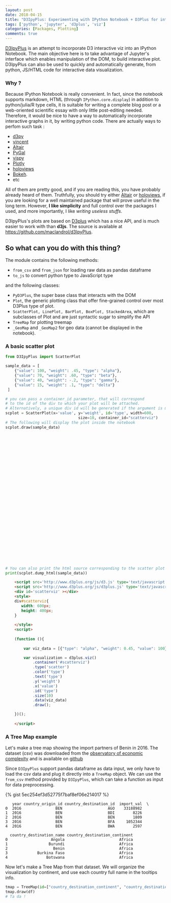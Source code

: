 ```yaml
---
layout: post
date: 2018-04-15
title: "D3IpyPlus: Experimenting with IPython Notebook + D3Plus for interactive viz"
tags: ['python', 'jupyter', 'd3plus', 'viz']
categories: [Packages, Plotting]
comments: true
---
```


[D3IpyPlus](https://github.com/maclandrol/d3IpyPlus) is an attempt to incorporate D3 interactive viz into an IPython Notebook. The main objective here is to take advantage of Jupyter's interface which enables manipulation of the DOM, to build interactive plot. D3IpyPlus can also be used to quickly and automatically generate, from python, JS/HTML code for interactive data visualization.


### Why ?

Because IPython Notebook is really convenient. In fact, since the notebook supports markdown, HTML (through ```IPython.core.display```) in addition to python/julia/R type cells, it is suitable for writing a complete blog post or a web-oriented scientific essay with only little post-editing needed. Therefore, it would be nice to have a way to automatically incorporate interactive graphs in it, by writing python code. There are actually ways to perfom such task :

- [d3py](https://github.com/mikedewar/d3py)
- [vincent](https://github.com/wrobstory/vincent/)
- [Altair](https://github.com/altair-viz/altair_notebooks)
- [PyGal](http://pygal.org/en/stable/)
- [vispy](https://github.com/vispy/vispy)
- [Plotly](https://plot.ly/python/ipython-notebook-tutorial/)
- [holoviews](https://holoviews.org)
- [Bokeh](https://bokeh.pydata.org/en/latest/). 
- etc

All of them are pretty good, and if you are reading this, you have probably already heard of them. Truthfully, you should try either [Altair](https://github.com/altair-viz/altair_notebooks) or [holoviews](https://holoviews.org), if you are looking for a well maintained package that will prove useful in the long term. However, **I like simplicity** and full control over the packages I used, and more importantly, I like _writing useless stuffs_. 

D3IpyPlus's plots are based on [D3plus](https://d3plus.org) which has a nice API, and is much easier to work with than __d3js__. The source is available at https://github.com/maclandrol/d3IpyPlus.


## So what can you do with this thing?

The module contains the following methods:

- `from_csv` and `from_json` for loading raw data as pandas dataframe
- `to_js` to convert python type to JavaScript type

and the following classes:

- `PyD3Plus`, the super base class that interacts with the DOM
- `Plot`, the generic plotting class that offer fine-grained control over most D3Plus type of plot.
- `ScatterPlot, LinePlot, BarPlot, BoxPlot, StackedArea`, which are subclasses of Plot and are just syntactic sugar to simplify the API
- `TreeMap` for plotting treemap
- `_GeoMap` and `_GeoMap2` for geo data (cannot be displayed in the notebook).


### A basic scatter plot

```python
from D3IpyPlus import ScatterPlot

sample_data = [
    {"value": 100, "weight": .45, "type": "alpha"},
    {"value": 70, "weight": .60, "type": "beta"},
    {"value": 40, "weight": -.2, "type": "gamma"},
    {"value": 15, "weight": .1, "type": "delta"}
 ]

# you can pass a container_id parameter, that will correspond 
# to the id of the div to which your plot will be attached.
# Alternatively, a unique div id will be generated if the argument is missing.
scplot = ScatterPlot(x='value', y='weight', id='type', width=600, 
                                size=10, container_id="scatterviz")
# The following will display the plot inside the notebook
scplot.draw(sample_data)

```

<div id='scatterviz' style='height:400px;width:600px;margin:auto; margin-bottom: 1em;'></div>


```python
# You can also print the html source corresponding to the scatter plot above
print(scplot.dump_html(sample_data))

```
```html
    <script src='http://www.d3plus.org/js/d3.js' type='text/javascript'></script>
    <script src='http://www.d3plus.org/js/d3plus.js' type='text/javascript'></script>
    <div id='scatterviz' ></div>
    <style>
    div#scatterviz{
       width: 600px;
       height: 400px;
    }
        
    </style>
    <script>
        
    (function (){
        
        var viz_data = [{"type": "alpha", "weight": 0.45, "value": 100}, {"type": "beta", "weight": 0.6, "value": 70}, {"type": "gamma", "weight": -0.2, "value": 40}, {"type": "delta", "weight": 0.1, "value": 15}];

        var visualization = d3plus.viz()
            .container('#scatterviz')
            .type('scatter')
            .color('type')
            .text('type')
            .y('weight')
            .x('value')
            .id('type')
            .size(10)
            .data(viz_data)
            .draw();

    })();
    
    </script>
```


### A Tree Map example 
Let's make a tree map showing the import partners of Benin in 2016. The dataset (csv) was downloaded from the [observatory of economic complexity](atlas.media.mit.edu/fr/profile/country/ben/) and is available on [github](https://github.com/maclandrol/d3IpyPlus/blob/master/example/en_profile_country_ben_import_des.csv)

Since `D3IpyPlus` support pandas dataframe as data input, we only have to load the csv data and plug it directly into a `TreeMap` object. We can use the `from_csv` method provided by `D3IpyPlus`, which can take a function as input for data preprocessing.    
      
{% gist 5ec254ef3d52775f7baf8ef06e214017 %}

       year country_origin_id country_destination_id  import_val  \
    0  2016               BEN                    AGO    33188982   
    1  2016               BEN                    BDI        8226   
    2  2016               BEN                    BEN        1809   
    3  2016               BEN                    BFA     1052344   
    4  2016               BEN                    BWA        2597   
    
      country_destination_name country_destination_continent  
    0                   Angola                        Africa  
    1                  Burundi                        Africa  
    2                    Benin                        Africa  
    3             Burkina Faso                        Africa  
    4                 Botswana                        Africa  


  
Now let's make a Tree Map from that dataset. We will organize the visualization by continent, and use each country full name in the tooltips info.


```python
tmap = TreeMap(id=["country_destination_continent", "country_destination_name"], value="import_val", color="import_val", legend=True, width=700)
tmap.draw(df)
# Ta da !
```



<div id='d3viz_9' style='height:400px;width:700px;margin:auto; margin-bottom: 1em'></div>
<script src="//d3plus.org/js/d3.js"></script>
<script src="//d3plus.org/js/d3plus.js"></script>

<script type="text/javascript">
    
    
(function (){
    
    var viz_data = [{"type": "alpha", "weight": 0.45, "value": 100}, {"type": "beta", "weight": 0.6, "value": 70}, {"type": "gamma", "weight": -0.2, "value": 40}, {"type": "delta", "weight": 0.1, "value": 15}];

    var visualization = d3plus.viz()
        .container('#scatterviz2')
        .type('scatter')
        .color('type')
.text('type')
.y('weight')
.x('value')
.id('type')
.size(10)
        .data(viz_data)
        .draw();

})();

</script>
<script type="text/javascript">

(function (){
        
    var viz_data = [{"year":2016,"country_origin_id":"BEN","country_destination_id":"AGO","import_val":33188982,"country_destination_name":"Angola","country_destination_continent":"Africa"},{"year":2016,"country_origin_id":"BEN","country_destination_id":"BDI","import_val":8226,"country_destination_name":"Burundi","country_destination_continent":"Africa"},{"year":2016,"country_origin_id":"BEN","country_destination_id":"BEN","import_val":1809,"country_destination_name":"Benin","country_destination_continent":"Africa"},{"year":2016,"country_origin_id":"BEN","country_destination_id":"BFA","import_val":1052344,"country_destination_name":"Burkina Faso","country_destination_continent":"Africa"},{"year":2016,"country_origin_id":"BEN","country_destination_id":"BWA","import_val":2597,"country_destination_name":"Botswana","country_destination_continent":"Africa"},{"year":2016,"country_origin_id":"BEN","country_destination_id":"CIV","import_val":24870313,"country_destination_name":"C\u00f4te d'Ivoire","country_destination_continent":"Africa"},{"year":2016,"country_origin_id":"BEN","country_destination_id":"CMR","import_val":5344266,"country_destination_name":"Cameroon","country_destination_continent":"Africa"},{"year":2016,"country_origin_id":"BEN","country_destination_id":"COD","import_val":370497,"country_destination_name":"Congo, The Democratic Republic of the","country_destination_continent":"Africa"},{"year":2016,"country_origin_id":"BEN","country_destination_id":"COG","import_val":2097686,"country_destination_name":"Congo","country_destination_continent":"Africa"},{"year":2016,"country_origin_id":"BEN","country_destination_id":"CPV","import_val":4546,"country_destination_name":"Cabo Verde","country_destination_continent":"Africa"},{"year":2016,"country_origin_id":"BEN","country_destination_id":"DJI","import_val":453169,"country_destination_name":"Djibouti","country_destination_continent":"Africa"},{"year":2016,"country_origin_id":"BEN","country_destination_id":"DZA","import_val":2159932,"country_destination_name":"Algeria","country_destination_continent":"Africa"},{"year":2016,"country_origin_id":"BEN","country_destination_id":"EGY","import_val":4018903,"country_destination_name":"Egypt","country_destination_continent":"Africa"},{"year":2016,"country_origin_id":"BEN","country_destination_id":"ETH","import_val":1591015,"country_destination_name":"Ethiopia","country_destination_continent":"Africa"},{"year":2016,"country_origin_id":"BEN","country_destination_id":"GAB","import_val":827910,"country_destination_name":"Gabon","country_destination_continent":"Africa"},{"year":2016,"country_origin_id":"BEN","country_destination_id":"GHA","import_val":19768830,"country_destination_name":"Ghana","country_destination_continent":"Africa"},{"year":2016,"country_origin_id":"BEN","country_destination_id":"GIN","import_val":1495860,"country_destination_name":"Guinea","country_destination_continent":"Africa"},{"year":2016,"country_origin_id":"BEN","country_destination_id":"GMB","import_val":17816,"country_destination_name":"Gambia","country_destination_continent":"Africa"},{"year":2016,"country_origin_id":"BEN","country_destination_id":"GNB","import_val":568853,"country_destination_name":"Guinea-Bissau","country_destination_continent":"Africa"},{"year":2016,"country_origin_id":"BEN","country_destination_id":"GNQ","import_val":11573747,"country_destination_name":"Equatorial Guinea","country_destination_continent":"Africa"},{"year":2016,"country_origin_id":"BEN","country_destination_id":"KEN","import_val":37761,"country_destination_name":"Kenya","country_destination_continent":"Africa"},{"year":2016,"country_origin_id":"BEN","country_destination_id":"LBR","import_val":51101,"country_destination_name":"Liberia","country_destination_continent":"Africa"},{"year":2016,"country_origin_id":"BEN","country_destination_id":"LBY","import_val":231011,"country_destination_name":"Libya","country_destination_continent":"Africa"},{"year":2016,"country_origin_id":"BEN","country_destination_id":"MAR","import_val":39989052,"country_destination_name":"Morocco","country_destination_continent":"Africa"},{"year":2016,"country_origin_id":"BEN","country_destination_id":"MDG","import_val":205794,"country_destination_name":"Madagascar","country_destination_continent":"Africa"},{"year":2016,"country_origin_id":"BEN","country_destination_id":"MLI","import_val":903848,"country_destination_name":"Mali","country_destination_continent":"Africa"},{"year":2016,"country_origin_id":"BEN","country_destination_id":"MRT","import_val":35917068,"country_destination_name":"Mauritania","country_destination_continent":"Africa"},{"year":2016,"country_origin_id":"BEN","country_destination_id":"MUS","import_val":21529,"country_destination_name":"Mauritius","country_destination_continent":"Africa"},{"year":2016,"country_origin_id":"BEN","country_destination_id":"NAM","import_val":9199707,"country_destination_name":"Namibia","country_destination_continent":"Africa"},{"year":2016,"country_origin_id":"BEN","country_destination_id":"NER","import_val":675567,"country_destination_name":"Niger","country_destination_continent":"Africa"},{"year":2016,"country_origin_id":"BEN","country_destination_id":"NGA","import_val":39018853,"country_destination_name":"Nigeria","country_destination_continent":"Africa"},{"year":2016,"country_origin_id":"BEN","country_destination_id":"RWA","import_val":138774,"country_destination_name":"Rwanda","country_destination_continent":"Africa"},{"year":2016,"country_origin_id":"BEN","country_destination_id":"SDN","import_val":1871,"country_destination_name":"Sudan","country_destination_continent":"Africa"},{"year":2016,"country_origin_id":"BEN","country_destination_id":"SEN","import_val":11386468,"country_destination_name":"Senegal","country_destination_continent":"Africa"},{"year":2016,"country_origin_id":"BEN","country_destination_id":"SLE","import_val":63944,"country_destination_name":"Sierra Leone","country_destination_continent":"Africa"},{"year":2016,"country_origin_id":"BEN","country_destination_id":"SOM","import_val":34,"country_destination_name":"Somalia","country_destination_continent":"Africa"},{"year":2016,"country_origin_id":"BEN","country_destination_id":"SWZ","import_val":184306,"country_destination_name":"Swaziland","country_destination_continent":"Africa"},{"year":2016,"country_origin_id":"BEN","country_destination_id":"SYC","import_val":73669,"country_destination_name":"Seychelles","country_destination_continent":"Africa"},{"year":2016,"country_origin_id":"BEN","country_destination_id":"TCD","import_val":11218,"country_destination_name":"Chad","country_destination_continent":"Africa"},{"year":2016,"country_origin_id":"BEN","country_destination_id":"TGO","import_val":191347145,"country_destination_name":"Togo","country_destination_continent":"Africa"},{"year":2016,"country_origin_id":"BEN","country_destination_id":"TUN","import_val":4440954,"country_destination_name":"Tunisia","country_destination_continent":"Africa"},{"year":2016,"country_origin_id":"BEN","country_destination_id":"TZA","import_val":80682,"country_destination_name":"Tanzania, United Republic of","country_destination_continent":"Africa"},{"year":2016,"country_origin_id":"BEN","country_destination_id":"UGA","import_val":168,"country_destination_name":"Uganda","country_destination_continent":"Africa"},{"year":2016,"country_origin_id":"BEN","country_destination_id":"ZAF","import_val":15665990,"country_destination_name":"South Africa","country_destination_continent":"Africa"},{"year":2016,"country_origin_id":"BEN","country_destination_id":"ZMB","import_val":2527,"country_destination_name":"Zambia","country_destination_continent":"Africa"},{"year":2016,"country_origin_id":"BEN","country_destination_id":"ZWE","import_val":1516,"country_destination_name":"Zimbabwe","country_destination_continent":"Africa"},{"year":2016,"country_origin_id":"BEN","country_destination_id":"AFG","import_val":32168,"country_destination_name":"Afghanistan","country_destination_continent":"Asia"},{"year":2016,"country_origin_id":"BEN","country_destination_id":"ARE","import_val":64634915,"country_destination_name":"United Arab Emirates","country_destination_continent":"Asia"},{"year":2016,"country_origin_id":"BEN","country_destination_id":"ARM","import_val":10876,"country_destination_name":"Armenia","country_destination_continent":"Asia"},{"year":2016,"country_origin_id":"BEN","country_destination_id":"BGD","import_val":76716,"country_destination_name":"Bangladesh","country_destination_continent":"Asia"},{"year":2016,"country_origin_id":"BEN","country_destination_id":"BHR","import_val":94757,"country_destination_name":"Bahrain","country_destination_continent":"Asia"},{"year":2016,"country_origin_id":"BEN","country_destination_id":"CHN","import_val":221437352,"country_destination_name":"China","country_destination_continent":"Asia"},{"year":2016,"country_origin_id":"BEN","country_destination_id":"CYP","import_val":46773,"country_destination_name":"Cyprus","country_destination_continent":"Asia"},{"year":2016,"country_origin_id":"BEN","country_destination_id":"GEO","import_val":35730,"country_destination_name":"Georgia","country_destination_continent":"Asia"},{"year":2016,"country_origin_id":"BEN","country_destination_id":"HKG","import_val":10009482,"country_destination_name":"Hong Kong","country_destination_continent":"Asia"},{"year":2016,"country_origin_id":"BEN","country_destination_id":"IDN","import_val":12214313,"country_destination_name":"Indonesia","country_destination_continent":"Asia"},{"year":2016,"country_origin_id":"BEN","country_destination_id":"IND","import_val":391720937,"country_destination_name":"India","country_destination_continent":"Asia"},{"year":2016,"country_origin_id":"BEN","country_destination_id":"IRN","import_val":1025421,"country_destination_name":"Iran, Islamic Republic of","country_destination_continent":"Asia"},{"year":2016,"country_origin_id":"BEN","country_destination_id":"ISR","import_val":67510,"country_destination_name":"Israel","country_destination_continent":"Asia"},{"year":2016,"country_origin_id":"BEN","country_destination_id":"JOR","import_val":23977,"country_destination_name":"Jordan","country_destination_continent":"Asia"},{"year":2016,"country_origin_id":"BEN","country_destination_id":"JPN","import_val":9778360,"country_destination_name":"Japan","country_destination_continent":"Asia"},{"year":2016,"country_origin_id":"BEN","country_destination_id":"KGZ","import_val":6244,"country_destination_name":"Kyrgyzstan","country_destination_continent":"Asia"},{"year":2016,"country_origin_id":"BEN","country_destination_id":"KOR","import_val":16819716,"country_destination_name":"Korea, Republic of","country_destination_continent":"Asia"},{"year":2016,"country_origin_id":"BEN","country_destination_id":"KWT","import_val":351037,"country_destination_name":"Kuwait","country_destination_continent":"Asia"},{"year":2016,"country_origin_id":"BEN","country_destination_id":"LBN","import_val":6161757,"country_destination_name":"Lebanon","country_destination_continent":"Asia"},{"year":2016,"country_origin_id":"BEN","country_destination_id":"LKA","import_val":464679,"country_destination_name":"Sri Lanka","country_destination_continent":"Asia"},{"year":2016,"country_origin_id":"BEN","country_destination_id":"MAC","import_val":111,"country_destination_name":"Macao","country_destination_continent":"Asia"},{"year":2016,"country_origin_id":"BEN","country_destination_id":"MYS","import_val":66479314,"country_destination_name":"Malaysia","country_destination_continent":"Asia"},{"year":2016,"country_origin_id":"BEN","country_destination_id":"NPL","import_val":2022,"country_destination_name":"Nepal","country_destination_continent":"Asia"},{"year":2016,"country_origin_id":"BEN","country_destination_id":"PAK","import_val":20374449,"country_destination_name":"Pakistan","country_destination_continent":"Asia"},{"year":2016,"country_origin_id":"BEN","country_destination_id":"PHL","import_val":10849,"country_destination_name":"Philippines","country_destination_continent":"Asia"},{"year":2016,"country_origin_id":"BEN","country_destination_id":"PRK","import_val":60186,"country_destination_name":"Korea, Democratic People's Republic of","country_destination_continent":"Asia"},{"year":2016,"country_origin_id":"BEN","country_destination_id":"QAT","import_val":157039,"country_destination_name":"Qatar","country_destination_continent":"Asia"},{"year":2016,"country_origin_id":"BEN","country_destination_id":"SAU","import_val":10651978,"country_destination_name":"Saudi Arabia","country_destination_continent":"Asia"},{"year":2016,"country_origin_id":"BEN","country_destination_id":"SGP","import_val":24982547,"country_destination_name":"Singapore","country_destination_continent":"Asia"},{"year":2016,"country_origin_id":"BEN","country_destination_id":"THA","import_val":326504544,"country_destination_name":"Thailand","country_destination_continent":"Asia"},{"year":2016,"country_origin_id":"BEN","country_destination_id":"TKM","import_val":1218,"country_destination_name":"Turkmenistan","country_destination_continent":"Asia"},{"year":2016,"country_origin_id":"BEN","country_destination_id":"TLS","import_val":4125,"country_destination_name":"Timor-Leste","country_destination_continent":"Unknown"},{"year":2016,"country_origin_id":"BEN","country_destination_id":"TUR","import_val":33868901,"country_destination_name":"Turkey","country_destination_continent":"Asia"},{"year":2016,"country_origin_id":"BEN","country_destination_id":"VNM","import_val":2966820,"country_destination_name":"Viet Nam","country_destination_continent":"Asia"},{"year":2016,"country_origin_id":"BEN","country_destination_id":"YEM","import_val":50544,"country_destination_name":"Yemen","country_destination_continent":"Asia"},{"year":2016,"country_origin_id":"BEN","country_destination_id":"ALB","import_val":88188,"country_destination_name":"Albania","country_destination_continent":"Europe"},{"year":2016,"country_origin_id":"BEN","country_destination_id":"AND","import_val":8563,"country_destination_name":"Andorra","country_destination_continent":"Europe"},{"year":2016,"country_origin_id":"BEN","country_destination_id":"AUT","import_val":468379,"country_destination_name":"Austria","country_destination_continent":"Europe"},{"year":2016,"country_origin_id":"BEN","country_destination_id":"BEL","import_val":122625050,"country_destination_name":"Belgium","country_destination_continent":"Europe"},{"year":2016,"country_origin_id":"BEN","country_destination_id":"BGR","import_val":446341,"country_destination_name":"Bulgaria","country_destination_continent":"Europe"},{"year":2016,"country_origin_id":"BEN","country_destination_id":"BIH","import_val":136372,"country_destination_name":"Bosnia and Herzegovina","country_destination_continent":"Europe"},{"year":2016,"country_origin_id":"BEN","country_destination_id":"CHE","import_val":29476175,"country_destination_name":"Switzerland","country_destination_continent":"Europe"},{"year":2016,"country_origin_id":"BEN","country_destination_id":"CZE","import_val":195023,"country_destination_name":"Czechia","country_destination_continent":"Europe"},{"year":2016,"country_origin_id":"BEN","country_destination_id":"DEU","import_val":52012424,"country_destination_name":"Germany","country_destination_continent":"Europe"},{"year":2016,"country_origin_id":"BEN","country_destination_id":"DNK","import_val":7430426,"country_destination_name":"Denmark","country_destination_continent":"Europe"},{"year":2016,"country_origin_id":"BEN","country_destination_id":"ESP","import_val":53144729,"country_destination_name":"Spain","country_destination_continent":"Europe"},{"year":2016,"country_origin_id":"BEN","country_destination_id":"EST","import_val":96655,"country_destination_name":"Estonia","country_destination_continent":"Europe"},{"year":2016,"country_origin_id":"BEN","country_destination_id":"FIN","import_val":1503271,"country_destination_name":"Finland","country_destination_continent":"Europe"},{"year":2016,"country_origin_id":"BEN","country_destination_id":"FRA","import_val":264930969,"country_destination_name":"France","country_destination_continent":"Europe"},{"year":2016,"country_origin_id":"BEN","country_destination_id":"GBR","import_val":33476963,"country_destination_name":"United Kingdom","country_destination_continent":"Europe"},{"year":2016,"country_origin_id":"BEN","country_destination_id":"GIB","import_val":186955,"country_destination_name":"Gibraltar","country_destination_continent":"Europe"},{"year":2016,"country_origin_id":"BEN","country_destination_id":"GRC","import_val":2361852,"country_destination_name":"Greece","country_destination_continent":"Europe"},{"year":2016,"country_origin_id":"BEN","country_destination_id":"HRV","import_val":85546,"country_destination_name":"Croatia","country_destination_continent":"Europe"},{"year":2016,"country_origin_id":"BEN","country_destination_id":"HUN","import_val":535593,"country_destination_name":"Hungary","country_destination_continent":"Europe"},{"year":2016,"country_origin_id":"BEN","country_destination_id":"IRL","import_val":2694262,"country_destination_name":"Ireland","country_destination_continent":"Europe"},{"year":2016,"country_origin_id":"BEN","country_destination_id":"ISL","import_val":1638948,"country_destination_name":"Iceland","country_destination_continent":"Europe"},{"year":2016,"country_origin_id":"BEN","country_destination_id":"ITA","import_val":25820035,"country_destination_name":"Italy","country_destination_continent":"Europe"},{"year":2016,"country_origin_id":"BEN","country_destination_id":"LTU","import_val":2889265,"country_destination_name":"Lithuania","country_destination_continent":"Europe"},{"year":2016,"country_origin_id":"BEN","country_destination_id":"LUX","import_val":142182,"country_destination_name":"Luxembourg","country_destination_continent":"Europe"},{"year":2016,"country_origin_id":"BEN","country_destination_id":"LVA","import_val":99735,"country_destination_name":"Latvia","country_destination_continent":"Europe"},{"year":2016,"country_origin_id":"BEN","country_destination_id":"MDA","import_val":6846,"country_destination_name":"Moldova, Republic of","country_destination_continent":"Europe"},{"year":2016,"country_origin_id":"BEN","country_destination_id":"MLT","import_val":29881,"country_destination_name":"Malta","country_destination_continent":"Europe"},{"year":2016,"country_origin_id":"BEN","country_destination_id":"NLD","import_val":125348766,"country_destination_name":"Netherlands","country_destination_continent":"Europe"},{"year":2016,"country_origin_id":"BEN","country_destination_id":"NOR","import_val":10465502,"country_destination_name":"Norway","country_destination_continent":"Europe"},{"year":2016,"country_origin_id":"BEN","country_destination_id":"POL","import_val":18703588,"country_destination_name":"Poland","country_destination_continent":"Europe"},{"year":2016,"country_origin_id":"BEN","country_destination_id":"PRT","import_val":13640430,"country_destination_name":"Portugal","country_destination_continent":"Europe"},{"year":2016,"country_origin_id":"BEN","country_destination_id":"ROU","import_val":549529,"country_destination_name":"Romania","country_destination_continent":"Europe"},{"year":2016,"country_origin_id":"BEN","country_destination_id":"RUS","import_val":26720780,"country_destination_name":"Russian Federation","country_destination_continent":"Europe"},{"year":2016,"country_origin_id":"BEN","country_destination_id":"SRB","import_val":44822,"country_destination_name":"Serbia","country_destination_continent":"Europe"},{"year":2016,"country_origin_id":"BEN","country_destination_id":"SVK","import_val":379322,"country_destination_name":"Slovakia","country_destination_continent":"Europe"},{"year":2016,"country_origin_id":"BEN","country_destination_id":"SVN","import_val":18295,"country_destination_name":"Slovenia","country_destination_continent":"Europe"},{"year":2016,"country_origin_id":"BEN","country_destination_id":"SWE","import_val":11285571,"country_destination_name":"Sweden","country_destination_continent":"Europe"},{"year":2016,"country_origin_id":"BEN","country_destination_id":"UKR","import_val":1501174,"country_destination_name":"Ukraine","country_destination_continent":"Europe"},{"year":2016,"country_origin_id":"BEN","country_destination_id":"ATG","import_val":57033,"country_destination_name":"Antigua and Barbuda","country_destination_continent":"North America"},{"year":2016,"country_origin_id":"BEN","country_destination_id":"CAN","import_val":6758073,"country_destination_name":"Canada","country_destination_continent":"North America"},{"year":2016,"country_origin_id":"BEN","country_destination_id":"CUW","import_val":7799,"country_destination_name":"Cura\u00e7ao","country_destination_continent":"North America"},{"year":2016,"country_origin_id":"BEN","country_destination_id":"DOM","import_val":3134,"country_destination_name":"Dominican Republic","country_destination_continent":"North America"},{"year":2016,"country_origin_id":"BEN","country_destination_id":"HND","import_val":47853,"country_destination_name":"Honduras","country_destination_continent":"North America"},{"year":2016,"country_origin_id":"BEN","country_destination_id":"HTI","import_val":3370,"country_destination_name":"Haiti","country_destination_continent":"North America"},{"year":2016,"country_origin_id":"BEN","country_destination_id":"JAM","import_val":8265,"country_destination_name":"Jamaica","country_destination_continent":"North America"},{"year":2016,"country_origin_id":"BEN","country_destination_id":"KNA","import_val":421,"country_destination_name":"Saint Kitts and Nevis","country_destination_continent":"North America"},{"year":2016,"country_origin_id":"BEN","country_destination_id":"MEX","import_val":104461,"country_destination_name":"Mexico","country_destination_continent":"North America"},{"year":2016,"country_origin_id":"BEN","country_destination_id":"PAN","import_val":50524,"country_destination_name":"Panama","country_destination_continent":"North America"},{"year":2016,"country_origin_id":"BEN","country_destination_id":"TCA","import_val":136480,"country_destination_name":"Turks and Caicos Islands","country_destination_continent":"North America"},{"year":2016,"country_origin_id":"BEN","country_destination_id":"TTO","import_val":3646086,"country_destination_name":"Trinidad and Tobago","country_destination_continent":"North America"},{"year":2016,"country_origin_id":"BEN","country_destination_id":"UMI","import_val":2484,"country_destination_name":"United States Minor Outlying Islands","country_destination_continent":"Unknown"},{"year":2016,"country_origin_id":"BEN","country_destination_id":"USA","import_val":58714476,"country_destination_name":"United States","country_destination_continent":"North America"},{"year":2016,"country_origin_id":"BEN","country_destination_id":"VCT","import_val":31940,"country_destination_name":"Saint Vincent and the Grenadines","country_destination_continent":"North America"},{"year":2016,"country_origin_id":"BEN","country_destination_id":"AUS","import_val":715233,"country_destination_name":"Australia","country_destination_continent":"Oceania"},{"year":2016,"country_origin_id":"BEN","country_destination_id":"KIR","import_val":4212,"country_destination_name":"Kiribati","country_destination_continent":"Oceania"},{"year":2016,"country_origin_id":"BEN","country_destination_id":"MHL","import_val":190471,"country_destination_name":"Marshall Islands","country_destination_continent":"Oceania"},{"year":2016,"country_origin_id":"BEN","country_destination_id":"NFK","import_val":9724,"country_destination_name":"Norfolk Island","country_destination_continent":"Oceania"},{"year":2016,"country_origin_id":"BEN","country_destination_id":"NZL","import_val":152190,"country_destination_name":"New Zealand","country_destination_continent":"Oceania"},{"year":2016,"country_origin_id":"BEN","country_destination_id":"PCN","import_val":4351,"country_destination_name":"Pitcairn","country_destination_continent":"Unknown"},{"year":2016,"country_origin_id":"BEN","country_destination_id":"TKL","import_val":11963,"country_destination_name":"Tokelau","country_destination_continent":"Oceania"},{"year":2016,"country_origin_id":"BEN","country_destination_id":"ARG","import_val":2363464,"country_destination_name":"Argentina","country_destination_continent":"South America"},{"year":2016,"country_origin_id":"BEN","country_destination_id":"BOL","import_val":567,"country_destination_name":"Bolivia, Plurinational State of","country_destination_continent":"South America"},{"year":2016,"country_origin_id":"BEN","country_destination_id":"BRA","import_val":52104470,"country_destination_name":"Brazil","country_destination_continent":"South America"},{"year":2016,"country_origin_id":"BEN","country_destination_id":"CHL","import_val":448298,"country_destination_name":"Chile","country_destination_continent":"South America"},{"year":2016,"country_origin_id":"BEN","country_destination_id":"COL","import_val":6955258,"country_destination_name":"Colombia","country_destination_continent":"South America"},{"year":2016,"country_origin_id":"BEN","country_destination_id":"ECU","import_val":19494,"country_destination_name":"Ecuador","country_destination_continent":"South America"},{"year":2016,"country_origin_id":"BEN","country_destination_id":"GUY","import_val":761,"country_destination_name":"Guyana","country_destination_continent":"South America"},{"year":2016,"country_origin_id":"BEN","country_destination_id":"PER","import_val":471748,"country_destination_name":"Peru","country_destination_continent":"South America"},{"year":2016,"country_origin_id":"BEN","country_destination_id":"PRY","import_val":33696,"country_destination_name":"Paraguay","country_destination_continent":"South America"},{"year":2016,"country_origin_id":"BEN","country_destination_id":"URY","import_val":1792270,"country_destination_name":"Uruguay","country_destination_continent":"South America"},{"year":2016,"country_origin_id":"BEN","country_destination_id":"VEN","import_val":2779710,"country_destination_name":"Venezuela, Bolivarian Republic of","country_destination_continent":"South America"}];

        var viz_d3viz_9 = d3plus.viz()
            .container('#d3viz_9')
            .data(viz_data)
            .type("tree_map")
            .id(['country_destination_continent','country_destination_name'])
            .size({'value': 'import_val','threshold': false})
            .legend(true)
            .color('import_val')
            .depth(0)
            .draw();

    })();

</script>
